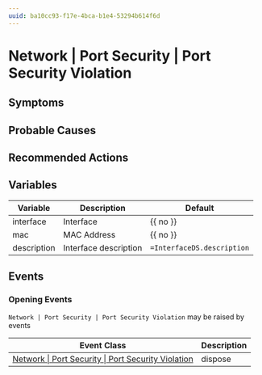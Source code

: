 ```yaml
---
uuid: ba10cc93-f17e-4bca-b1e4-53294b614f6d
---
```

# Network | Port Security | Port Security Violation

## Symptoms

## Probable Causes

## Recommended Actions

## Variables

| Variable    | Description           | Default                    |
| ----------- | --------------------- | -------------------------- |
| interface   | Interface             | {{ no }}                   |
| mac         | MAC Address           | {{ no }}                   |
| description | Interface description | `=InterfaceDS.description` |

## Events

### Opening Events
`Network | Port Security | Port Security Violation` may be raised by events

| Event Class                                                                                                                        | Description |
| ---------------------------------------------------------------------------------------------------------------------------------- | ----------- |
| [Network \| Port Security \| Port Security Violation](../event-classes-reference/network/port-security/port-security-violation.md) | dispose     |
